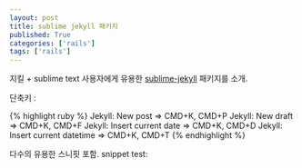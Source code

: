 ```yaml
---
layout: post
title: sublime jekyll 패키지 
published: True
categories: ['rails']
tags: ['rails']
---
```


지킬 + sublime text 사용자에게 유용한 [sublime-jekyll] 패키지를 소개.



단축키 :


{% highlight ruby %}
Jekyll: New post => CMD+K, CMD+P
Jekyll: New draft => CMD+K, CMD+F
Jekyll: Insert current date => CMD+K, CMD+D
Jekyll: Insert current datetime => CMD+K, CMD+T
{% endhighlight %}

다수의 유용한 스니핏 포함.
snippet test:





[sublime-jekyll]:	https://sublime.wbond.net/packages/Jekyll 
